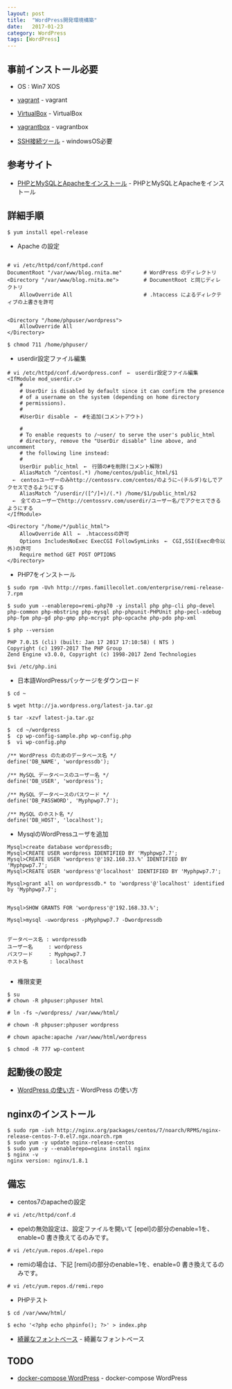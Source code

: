 ```yaml
---
layout: post
title:  "WordPress開発環境構築"
date:   2017-01-23
category: WordPress
tags: [WordPress]
---
```


## 事前インストール必要

- OS : Win7
       XOS

- [vagrant](https://www.vagrantup.com/) - vagrant

- [VirtualBox](https://www.virtualbox.org/wiki/Downloads) - VirtualBox

- [vagrantbox](http://www.vagrantbox.es/) - vagrantbox

- [SSH接続ツール](https://osdn.jp/projects/ttssh2/releases/) - windowsOS必要


## 参考サイト

- [PHPとMySQLとApacheをインストール](https://adan.jp.net/blog/program/1235) - PHPとMySQLとApacheをインストール

## 詳細手順

~~~ 
$ yum install epel-release
~~~ 

- Apache の設定

~~~

# vi /etc/httpd/conf/httpd.conf
DocumentRoot "/var/www/blog.rnita.me"       # WordPress のディレクトリ
<Directory "/var/www/blog.rnita.me">        # DocumentRoot と同じディレクトリ
    AllowOverride All                       # .htaccess によるディレクティブの上書きを許可


<Directory "/home/phpuser/wordpress">
    AllowOverride All
</Directory>

$ chmod 711 /home/phpuser/

~~~

- userdir設定ファイル編集

~~~
# vi /etc/httpd/conf.d/wordpress.conf　←　userdir設定ファイル編集
<IfModule mod_userdir.c>
    #
    # UserDir is disabled by default since it can confirm the presence
    # of a username on the system (depending on home directory
    # permissions).
    #
    #UserDir disable　←　#を追加(コメントアウト)

    #
    # To enable requests to /~user/ to serve the user's public_html
    # directory, remove the "UserDir disable" line above, and uncomment
    # the following line instead:
    #
    UserDir public_html　←　行頭の#を削除(コメント解除)
    AliasMatch ^/centos(.*) /home/centos/public_html/$1
　←　centosユーザーのみhttp://centossrv.com/centos/のように~(チルダ)なしでアクセスできるようにする
    AliasMatch ^/userdir/([^/]+)/(.*) /home/$1/public_html/$2
　←　全てのユーザーでhttp://centossrv.com/userdir/ユーザー名/でアクセスできるようにする
</IfModule>

<Directory "/home/*/public_html">
    AllowOverride All　←　.htaccessの許可
    Options IncludesNoExec ExecCGI FollowSymLinks　←　CGI,SSI(Exec命令以外)の許可
    Require method GET POST OPTIONS
</Directory>

~~~



* PHP7をインストール

~~~
$ sudo rpm -Uvh http://rpms.famillecollet.com/enterprise/remi-release-7.rpm

$ sudo yum --enablerepo=remi-php70 -y install php php-cli php-devel php-common php-mbstring php-mysql php-phpunit-PHPUnit php-pecl-xdebug php-fpm php-gd php-gmp php-mcrypt php-opcache php-pdo php-xml

$ php --version

PHP 7.0.15 (cli) (built: Jan 17 2017 17:10:58) ( NTS )
Copyright (c) 1997-2017 The PHP Group
Zend Engine v3.0.0, Copyright (c) 1998-2017 Zend Technologies

$vi /etc/php.ini

~~~

* 日本語WordPressパッケージをダウンロード

~~~
$ cd ~

$ wget http://ja.wordpress.org/latest-ja.tar.gz

$ tar -xzvf latest-ja.tar.gz 

$  cd ~/wordpress
$  cp wp-config-sample.php wp-config.php
$  vi wp-config.php

/** WordPress のためのデータベース名 */
define('DB_NAME', 'wordpressdb');

/** MySQL データベースのユーザー名 */
define('DB_USER', 'wordpress');

/** MySQL データベースのパスワード */
define('DB_PASSWORD', 'Myphpwp7.7');

/** MySQL のホスト名 */
define('DB_HOST', 'localhost');

~~~ 
* MysqlのWordPressユーザを追加

~~~
Mysql>create database wordpressdb;
Mysql>CREATE USER wordpress IDENTIFIED BY 'Myphpwp7.7';
Mysql>CREATE USER 'wordpress'@'192.168.33.%' IDENTIFIED BY 'Myphpwp7.7';
Mysql>CREATE USER 'wordpress'@'localhost' IDENTIFIED BY 'Myphpwp7.7';

Mysql>grant all on wordpressdb.* to 'wordpress'@'localhost' identified by 'Myphpwp7.7';


Mysql>SHOW GRANTS FOR 'wordpress'@'192.168.33.%';

Mysql>mysql -uwordpress -pMyphpwp7.7 -Dwordpressdb


データベース名 : wordpressdb
ユーザー名     : wordpress
パスワード     : Myphpwp7.7
ホスト名       : localhost


~~~ 
* 権限変更

~~~
$ su
# chown -R phpuser:phpuser html

# ln -fs ~/wordpress/ /var/www/html/

# chown -R phpuser:phpuser wordpress

# chown apache:apache /var/www/html/wordpress

$ chmod -R 777 wp-content

~~~

## 起動後の設定

- [WordPress の使い方](http://cms.thingslabo.com/manual/wordpress/) - WordPress の使い方


## nginxのインストール

~~~   
$ sudo rpm -ivh http://nginx.org/packages/centos/7/noarch/RPMS/nginx-release-centos-7-0.el7.ngx.noarch.rpm
$ sudo yum -y update nginx-release-centos
$ sudo yum -y --enablerepo=nginx install nginx
$ nginx -v
nginx version: nginx/1.8.1

~~~   

## 備忘

- centos7のapacheの設定

~~~ 
# vi /etc/httpd/conf.d

~~~ 

- epelの無効設定は、設定ファイルを開いて
  [epel]の部分のenable=1を、enable=0 書き換えてるのみです。
  
~~~ 
# vi /etc/yum.repos.d/epel.repo   

~~~ 

-  remiの場合は、下記
 [remi]の部分のenable=1を、enable=0 書き換えてるのみです。
 
~~~ 
# vi /etc/yum.repos.d/remi.repo

~~~ 
- PHPテスト

~~~ 
$ cd /var/www/html/

$ echo '<?php echo phpinfo(); ?>' > index.php

~~~ 
- [綺麗なフォントベース](http://a1-style.net/wordpress/create-siteicon-favicon/) - 綺麗なフォントベース


## TODO

- [docker-compose WordPress](https://tech.recruit-mp.co.jp/infrastructure/post-11266/) - docker-compose WordPress
